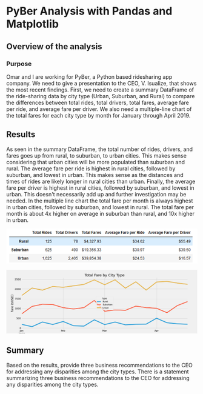# PyBer Analysis with Pandas and Matplotlib

## Overview of the analysis

### Purpose

Omar and I are working for PyBer, a Python based ridesharing app company. We need to give a presentation to the CEO, V. Isualize, that shows the most recent findings. First, we need to create a summary DataFrame of the ride-sharing data by city type (Urban, Suburban, and Rural) to compare the differences between total rides, total drivers, total fares, average fare per ride, and average fare per driver. We also need a multiple-line chart of the total fares for each city type by month for January through April 2019. 

## Results

As seen in the summary DataFrame, the total number of rides, drivers, and fares goes up from rural, to suburban, to urban cities. This makes sense considering that urban cities will be more populated than suburban and rural. The average fare per ride is highest in rural cities, followed by suburban, and lowest in urban. This makes sense as the distances and times of rides are likely longer in rural cities than urban. Finally, the average fare per driver is highest in rural cities, followed by suburban, and lowest in urban. This doesn't necessarily add up and further investigation may be needed. In the multiple line chart the total fare per month is always highest in urban cities, followed by suburban, and lowest in rural. The total fare per month is about 4x higher on average in suburban than rural, and 10x higher in urban. 

![Summary Table](analysis/Summary_Table.png)

![Total Fare by City Type](analysis/PyBer_fare_summary.png)

## Summary 

Based on the results, provide three business recommendations to the CEO for addressing any disparities among the city types.
There is a statement summarizing three business recommendations to the CEO for addressing any disparities among the city types.
